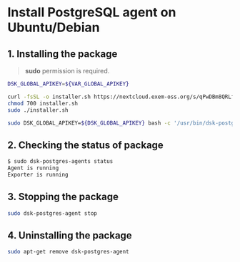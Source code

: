 # Install PostgreSQL agent on Ubuntu/Debian

## 1. Installing the package

> **sudo** permission is required.

<!-- 
example API Key : VAR_GLOBAL_APIKEY=1234567890abcdef1234567890abcdef
 -->
```bash
DSK_GLOBAL_APIKEY=${VAR_GLOBAL_APIKEY}

curl -fsSL -o installer.sh https://nextcloud.exem-oss.org/s/qPwDBm8QRLf7PGA/download/dsk-mysql-agent-install.sh
chmod 700 installer.sh
sudo ./installer.sh

sudo DSK_GLOBAL_APIKEY=${DSK_GLOBAL_APIKEY} bash -c '/usr/bin/dsk-postgres-agent init "'${DSK_GLOBAL_APIKEY}'" && sudo /usr/bin/dsk-postgres-agent start'
```

## 2. Checking the status of package

```bash
$ sudo dsk-postgres-agents status
Agent is running
Exporter is running
```

## 3. Stopping the package

```bash
sudo dsk-postgres-agent stop
```

## 4. Uninstalling the package

```bash
sudo apt-get remove dsk-postgres-agent
```
